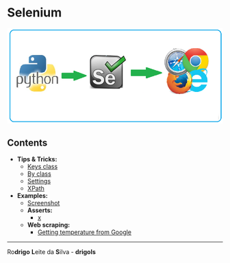 # Selenium

![logo](res/logo.png)

## Contents

 - **Tips & Tricks:**
   - [Keys class](modules/keys-class.md)
   - [By class](modules/by-class.md)
   - [Settings](modules/settings.md)
   - [XPath](modules/xpath.md)
 - **Examples:**
   - [Screenshot](modules/screenshot.md)
   - **Asserts:**
     - [x](#)
   - **Web scraping:**
     - [Getting temperature from Google](modules/temp-from-google.md)

---

Ro**drigo** **L**eite da **S**ilva - **drigols**
